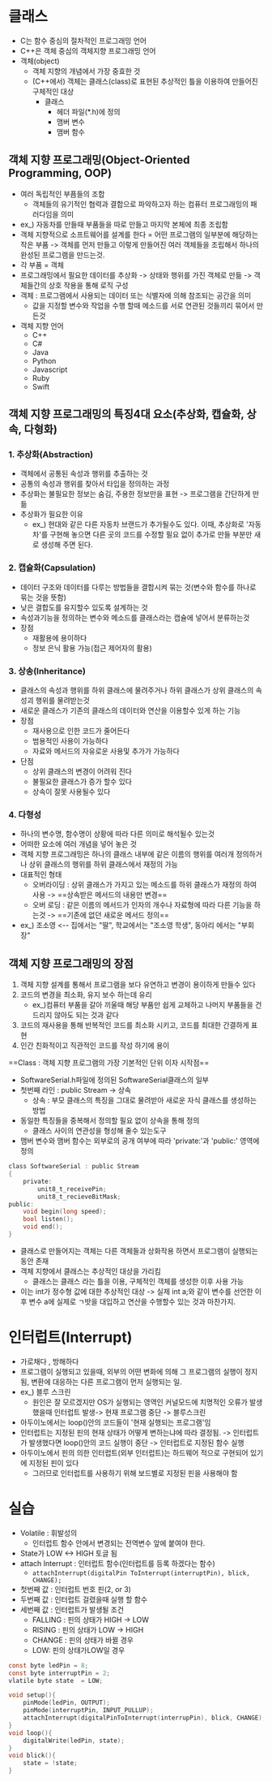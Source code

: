 # 클래스
- C는 함수 중심의 절차적인 프로그래밍 언어
- C++은 객체 중심의 객체지향 프로그래밍 언어
- 객체(object) 
	- 객체 지향의 개념에서 가장 중효한 것
	- (C++에서) 객체는 클래스(class)로 표현된 추상적인 틀을  이용하여 만들어진 구체적인 대상
		- 클래스
			- 헤더 파일(\*.h)에 정의 
			- 맴버 변수
			- 맴버 함수

## 객체 지향 프로그래밍(Object-Oriented Programming, OOP)
- 여러 독립적인 부픔들의 조합
	- 객체들의 유기적인 협력과 결합으로 파악하고자 하는 컴퓨터 프로그래밍의 패러다임을 의미
- ex_) 자동차를 만들때  부품들을 따로 만들고 마지막 본체에 최종 조립함
- 객체 지향적으로 소프트웨어를 설계를 한다 = 어떤 프로그램의 일부분에 해당하는 작은 부품
	-> 객체를 먼저 만들고 이렇게 만들어진 여러 객체들을 조립해서 하나의 완성된 프로그램을 만드는것.
- 각 부품 = 객체
- 프로그래밍에서 필요한 데이터를 추상화 
	  -> 상태와 행위를 가진 객체로 만듦 
	  -> 객체들간의 상호 작용을 통해 로직 구성
- 객체 : 프로그램에서 사용되는 데이터 또는 식별자에 의해 참조되는 공간을 의미
	- 값을 지정할 변수와 작업을 수행 할때 메소드를 서로 연관된 것들끼리 묶어서 만든것
- 객체 지향 언어
	- C++
	- C#
	- Java
	- Python
	- Javascript
	- Ruby
	- Swift

## 객체 지향 프로그래밍의 특징4대 요소(추상화, 캡슐화, 상속, 다형화)
### 1. 추상화(Abstraction)
- 객체에서 공통된 속성과 행위를 추출하는 것
- 공통의 속성과 행위를 찾아서 타입을 정의하는 과정
- 추상화는 불필요한 정보는 숨김, 주용한 정보만을 표현 -> 프로그램을 간단하게 만듦
- 추상화가 필요한 이유
	- ex_) 현대와 같은 다른 자동차 브랜드가 추가될수도 있다.
	  이때, 추상화로 '자동차'를 구현해 놓으면 다른 곳의 코드를 수정할 필요 없이 추가로 만들 부분만 새로 생성해 주면 된다.

### 2. 캡슐화(Capsulation)
- 데이터 구조와 데이터를 다루는 방법들을 결합시켜 묶는 것(변수와 함수를 하나로 묶는 것을 뜻함)
- 낮은 결합도를 유지할수 있도록 설계하는 것
- 속성과기능을 정의하는 변수와 메소드를 클래스라는 캡슐에 넣어서 분류하는것
- 장점
	- 재활용에 용이하다
	- 정보 은닉 활용 가능(접근 제어자의 활용)

### 3. 상송(Inheritance)
- 클래스의 속성과 행위를 하위 클래스에 물려주거나 하위 클래스가 상위 클래스의 속성괴 행위를 물려받는것
- 새로운 클래스가 기존의 클래스의 데이터와 연산을 이용할수 있게 하는 기능
- 장점
	- 재사용으로 인한 코드가 줄어든다
	- 범용적인 사용이 가능하다
	- 자료와 메서드의 자유로운 사용및 추가가 가능하다
- 단점
	- 상위 클래스의 변경이 어려워 진다
	- 불필요한 클래스가 증가 할수 있다
	- 상속이 잘못 사용될수 있다

### 4. 다형성
- 하나의 변수명, 함수명이 상황에 따라 다른 의미로 해석될수 있는것
- 어떠한 요소에 여러 개념을 넣어 놓은 것
- 객체 지향 프로그래밍은 하나의 클래스 내부에 같은 이름의 행위를 여러개 정의하거나 
  상위 클래스의 행위를 하위 클래스에서 재정의 가능
- 대표적인 형태
	- 오버라이딩 : 상위 클래스가 가지고 있는 메소드를 하위 클래스가 재정의 하여 사용
		  -> ==상속받은 메서드의 내용만 변경==
	- 오버 로딩 : 같은 이름의 메서드가 인자의 개수나 자료형에 따라 다른 기능을 하는것
		  -> ==기존에 없던 새로운 메서드 정의==
- ex_) 조소영 <-- 집에서는 "딸", 학교에서는 "조소영 학생", 동아리 에서는 "부회장"

## 객체 지향 프로그래밍의 장점
1. 객체 지향 설계를 통해서 프로그램을 보다 유연하고 변경이 용이하게 만들수 있다
2. 코드의 변경을 최소화, 유지 보수 하는데 유리
	- ex_)컴퓨터 부품을 갈아 끼울때 해당 부품만 쉽게 교체하고 나머지 부품들을 건드리지 않아도 되는 것과 같다
3. 코드의 재사용을 통해 반복적인 코드를 최소화 시키고, 코드를 최대한 간결하게 표현
4. 인간 친화적이고 직관적인 코드를 작성 하기에 용이

==Class : 객체 지향 프로그램의 가장 기본적인 단위 이자 시작점==

- SoftwareSerial.h파일에 정의된 SoftwareSerial클래스의 일부
- 첫번째 라인 : public Stream -> 상속
	- 상속 : 부모 클래스의 특징을 그대로 물려받아 새로운 자식 클래스를 생성하는 방법
- 동일한 특징들을 중복해서 정의할 필요 없이 상속을 통해 정의
	- 클래스 사이의 연관성을 형성해 줄수 있는도구
- 맴버 변수와 맴버 함수는 외부로의 공개 여부에 따라 'private:'과 'public:' 영역에 정의
```C
class SoftwareSerial : public Stream
{
	private:
		unit8_t_receivePin;
		unit8_t_recieveBitMask;
public:
	void begin(long speed);
	bool listen();
	void end();
}
```

- 클래스로 만들어지는 객체는 다른 객체들과 상화작용 하면서 프로그램이 실행되는 동안 존재
- 객체 지향에서 클래스는 추상적인 대상을 가리킴
	- 클래스는 클래스 라는 틀을 이용, 구체적인 객체를 생성한 이후 사용 가능
- 이는 int가 정수형 값에 대한 추상적인 대상 -> 실제 int a;와 같이 변수를 선언한 이후 변수 a에 실제로 ㄱ밧을 대입하고 연산을 수행할수 있는 것과 마찬가지.

# 인터럽트(Interrupt)
- 가로채다 , 방해하다
- 프로그램이 실행되고 있을때, 외부의 어떤 변화에 의해 그 프로그램의 실행이 정지됨, 변환에 대응하는 다른 프로그램이 먼저 실행되는 일.
- ex_) 블루 스크린
	- 원인은 잘 모르겠지만 OS가 실행되는 영역인 커널모드에 치명적인 오류가 발생했을때 인터럽트 발생-> 현재 프로그램 중단 -> 블루스크린
- 아두이노에서는 loop()안의 코드들이 '현재 실행되는 프로그램'임
- 인터럽트는 지정된 핀의 현재 상태가 어떻게 변하는냐에 따라 결정됨.
	-> 인터럽트가 발생했다면 loop()안의 코드 실행이 중단
	-> 인터럽트로 지정된 함수 실행
- 아두이노에서 핀의 의한 인터럽트(외부 인터럽트)는 하드웨어 적으로 구현되어 있기에 지정된 핀이 있다
	- 그러므로 인터럽트를 사용하기 위해 보드별로 지정된 핀을 사용해야 함

# 실습
- Volatile : 휘발성의
	- 인터럽트 함수 안에서 변경되는 전역변수 앞에 붙여야 한다.
- State가 LOW <-> HIGH 토글 됨
- attach Interrupt : 인터럽트 함수(인터럽트를 등록 하겠다는 함수)
	- `attachInterrupt(digitalPin ToInterrupt(interruptPin), blick, CHANGE);`
- 첫번째 값 : 인터럽트 번호 핀(2, or 3)
- 두번째 값 : 인터럽트 걸렸을때 실행 할 함수
- 세번째 값 : 인터럽트가 발생될 조건
	- FALLING : 핀의 상태가 HIGH -> LOW
	- RISING : 핀의 상태가 LOW -> HIGH
	- CHANGE : 핀의 상태가 바뀔 경우
	- LOW: 핀의 상태가LOW일 경우
```C
const byte ledPin = 8;
const byte interruptPin = 2;
vlatile byte state  = LOW;

void setup(){
	pinMode(ledPin, OUTPUT);
	pinMode(interruptPin, INPUT_PULLUP);
	attachInterrupt(digitalPinToInterrupt(interrupPin), blick, CHANGE);
}
void loop(){
	digitalWrite(ledPin, state);
}
void blick(){
	state = !state;
}
```
